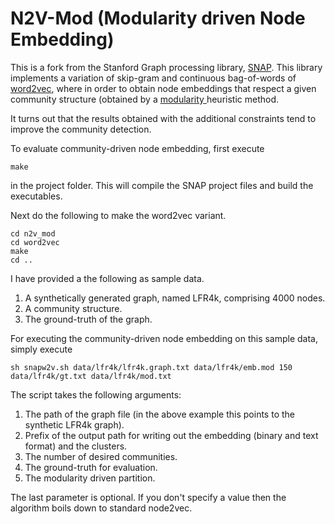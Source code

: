 # N2V-Mod (Modularity driven Node Embedding)

This is a fork from the Stanford Graph processing library, [SNAP]([https://github.com/snap-stanford/snap](https://github.com/snap-stanford/snap)). This library implements a variation of skip-gram and continuous bag-of-words of [word2vec](https://github.com/tmikolov/word2vec), where in order to obtain node embeddings that respect a given community structure (obtained by a [modularity ](https://en.wikipedia.org/wiki/Modularity_(networks)) heuristic method.

It turns out that the results obtained with the additional constraints tend to improve the community detection.

To evaluate community-driven node embedding, first execute
```
make
```
in the project folder. This will compile the SNAP project files and build the executables.

Next do the following to make the word2vec variant.
```
cd n2v_mod
cd word2vec
make
cd ..
```

I have provided a the following as sample data.
1. A synthetically generated graph, named LFR4k, comprising 4000 nodes.
2.  A community structure.
3. The ground-truth of the graph.

For executing the community-driven node embedding on this sample data, simply execute
```
sh snapw2v.sh data/lfr4k/lfr4k.graph.txt data/lfr4k/emb.mod 150 data/lfr4k/gt.txt data/lfr4k/mod.txt
```
The script takes the following arguments:

1. The path of the graph file (in the above example this points to the synthetic LFR4k graph).
2. Prefix of the output path for writing out the embedding (binary and text format) and the clusters.
3. The number of desired communities.
4. The ground-truth for evaluation.
5. The modularity driven partition.

The last parameter is optional. If you don't specify a value then the algorithm boils down to standard node2vec.

